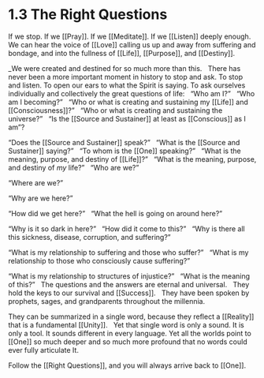 # 1.3 The Right Questions
If we stop. If we [[Pray]]. If we [[Meditate]]. If we [[Listen]] deeply enough. We can hear the voice of [[Love]] calling us up and away from suffering and bondage, and into the fullness of [[Life]], [[Purpose]], and [[Destiny]]. 

_We were created and destined for so much more than this. 
 
There has never been a more important moment in history to stop and ask. To stop and listen. To open our ears to what the Spirit is saying. To ask ourselves individually and collectively the great questions of life: 
 
“Who am I?” 
 
“Who am I becoming?”
 
“Who or what is creating and sustaining my [[Life]] and [[Consciousness]]?”
 
“Who or what is creating and sustaining the universe?”
 
“Is the [[Source and Sustainer]] at least as [[Conscious]] as I am”? 

“Does the [[Source and Sustainer]] speak?”
 
“What is the [[Source and Sustainer]] saying?” 
 
“To whom is the [[One]] speaking?”
 
“What is the meaning, purpose, and destiny of [[Life]]?”
 
“What is the meaning, purpose, and destiny of _my_ life?”
 
“Who are we?”

“Where are we?” 

“Why are we here?”

“How did we get here?”
 
“What the hell is going on around here?”

“Why is it so dark in here?”
 
“How did it come to this?”
 
“Why is there all this sickness, disease, corruption, and suffering?”

“What is my relationship to suffering and those who suffer?”
 
“What is my relationship to those who consciously cause suffering?”

“What is my relationship to structures of injustice?”
 
“What is the meaning of this?”
 
The questions and the answers are eternal and universal. 
 
They hold the keys to our survival and [[Success]]. 
 
They have been spoken by prophets, sages, and grandparents throughout the millennia. 

They can be summarized in a single word, because they reflect a [[Reality]] that is a fundamental [[Unity]].
 
Yet that single word is only a sound. It is only a tool. It sounds different in every language. Yet all the worlds point to [[One]] so much deeper and so much more profound that no words could ever fully articulate It. 

Follow the [[Right Questions]], and you will always arrive back to [[One]].